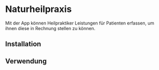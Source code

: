 # Naturheilpraxis

Mit der App können Heilpraktiker Leistungen für Patienten erfassen, um ihnen
diese in Rechnung stellen zu können.

## Installation

## Verwendung
